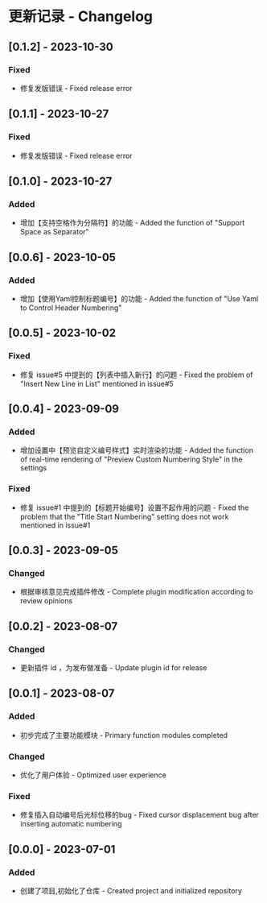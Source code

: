 # 更新记录 - Changelog

## [0.1.2] - 2023-10-30
### Fixed
- 修复发版错误 - Fixed release error

## [0.1.1] - 2023-10-27
### Fixed
- 修复发版错误 - Fixed release error

## [0.1.0] - 2023-10-27
### Added
- 增加【支持空格作为分隔符】的功能 - Added the function of "Support Space as Separator"

## [0.0.6] - 2023-10-05
### Added
- 增加【使用Yaml控制标题编号】的功能 - Added the function of "Use Yaml to Control Header Numbering"

## [0.0.5] - 2023-10-02
### Fixed
- 修复 issue#5 中提到的【列表中插入新行】的问题 - Fixed the problem of "Insert New Line in List" mentioned in issue#5

## [0.0.4] - 2023-09-09
### Added
- 增加设置中【预览自定义编号样式】实时渲染的功能 - Added the function of real-time rendering of "Preview Custom Numbering Style" in the settings
### Fixed
- 修复 issue#1 中提到的【标题开始编号】设置不起作用的问题 - Fixed the problem that the "Title Start Numbering" setting does not work mentioned in issue#1

## [0.0.3] - 2023-09-05
### Changed
- 根据审核意见完成插件修改 - Complete plugin modification according to review opinions

## [0.0.2] - 2023-08-07
### Changed
- 更新插件 id ，为发布做准备 - Update plugin id for release

## [0.0.1] - 2023-08-07
### Added
- 初步完成了主要功能模块 - Primary function modules completed
### Changed  
- 优化了用户体验 - Optimized user experience
### Fixed
- 修复插入自动编号后光标位移的bug - Fixed cursor displacement bug after inserting automatic numbering

## [0.0.0] - 2023-07-01 
### Added
- 创建了项目,初始化了仓库 - Created project and initialized repository